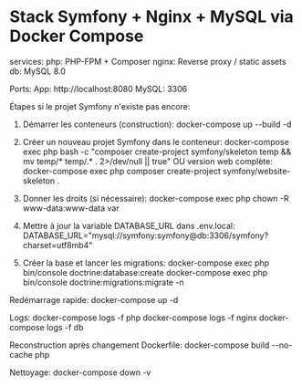 # Stack Symfony + Nginx + MySQL via Docker Compose

services:
  php: PHP-FPM + Composer
  nginx: Reverse proxy / static assets
  db: MySQL 8.0

Ports:
  App: http://localhost:8080
  MySQL: 3306

Étapes si le projet Symfony n'existe pas encore:

1. Démarrer les conteneurs (construction):
   docker-compose up --build -d

2. Créer un nouveau projet Symfony dans le conteneur:
   docker-compose exec php bash -c "composer create-project symfony/skeleton temp && mv temp/* temp/.* . 2>/dev/null || true"
   OU version web complète:
   docker-compose exec php composer create-project symfony/website-skeleton .

3. Donner les droits (si nécessaire):
   docker-compose exec php chown -R www-data:www-data var

4. Mettre à jour la variable DATABASE_URL dans .env.local:
   DATABASE_URL="mysql://symfony:symfony@db:3306/symfony?charset=utf8mb4"

5. Créer la base et lancer les migrations:
   docker-compose exec php bin/console doctrine:database:create
   docker-compose exec php bin/console doctrine:migrations:migrate -n

Redémarrage rapide:
  docker-compose up -d

Logs:
  docker-compose logs -f php
  docker-compose logs -f nginx
  docker-compose logs -f db

Reconstruction après changement Dockerfile:
  docker-compose build --no-cache php

Nettoyage:
  docker-compose down -v

